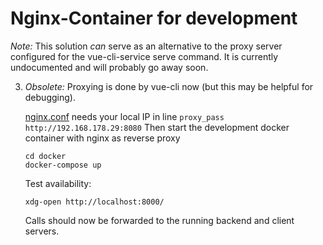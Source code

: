 # Nginx-Container for development

*Note:* This solution *can* serve as an alternative to the proxy server configured for the vue-cli-service serve command. It is currently undocumented and will probably go away soon.  

3. *Obsolete:* Proxying is done by vue-cli now (but this may be helpful for debugging).

   [nginx.conf](docker/nginx.conf) needs your local IP in line `proxy_pass http://192.168.178.29:8080`
   Then start the development docker container with nginx as reverse proxy
     ```
     cd docker
     docker-compose up
     ```

   Test availability:
      ```
      xdg-open http://localhost:8000/
      ```
   Calls should now be forwarded to the running backend and client servers.
